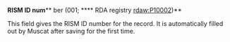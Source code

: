 **RISM ID num**** ber (001; **** RDA registry [rdaw:P10002](http://www.rdaregistry.info/Elements/w/#P10002))**  
  

This field gives the RISM ID number for the record. It is automatically filled out by Muscat after saving for the first time.